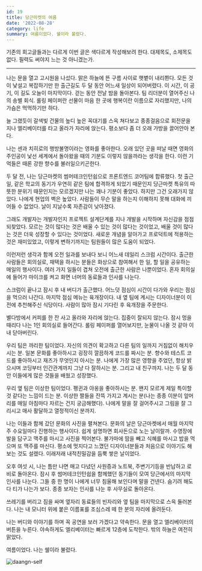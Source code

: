 ```yaml
---
id: 19
title: 당근마켓의 여름
date: '2022-08-28'
category: life
summary: 여름이었다. 쉘이라 불렸다.
---
```


기존의 회고글들과는 다르게 이번 글은 색다르게 작성해보려 한다. 대제목도, 소제목도 없다. 필력도 써야지 느는 것 아니겠는가.

---

나는 문을 열고 고시원을 나섰다. 맑은 하늘에 뜬 구름 사이로 햇볕이 내리쬔다. 모든 것이 낯설고 복잡하기만 한 출근길도 두 달 동안 어느새 일상이 되어버렸다. 이 시간, 이 공기, 이 길도 오늘이 마지막이다. 걷는 동안 전날 밤을 돌아본다. 팀 리더분이 열어주신 나의 송별 회식. 롤링 페이퍼란 선물이 마음 한 곳에 행복이란 이름으로 자리했지만, 나의 가슴은 먹먹하기만 하다.

늘 그랬듯이 갈색빛 건물의 높디 높은 꼭대기를 스윽 쳐다보고 종종걸음으로 회전문을 지나 엘리베이터를 타고 올라가 자리에 앉는다. 평소보다 좀 더 오래 가방을 끌어안아 본다.

나는 센과 치히로의 행방불명이라는 영화를 좋아한다. 오래 있던 곳을 떠날 때면 영화의 주인공이 낯선 세계에서 돌아왔을 때의 기분도 이렇지 않을까라는 생각을 한다. 이런 기억들은 때론 강한 향수를 불러일으키곤한다.

두 달 전, 나는 당근마켓의 썸머테크인턴쉽으로 프론트엔드 코어팀에 합류했다. 첫 출근일, 같은 학교의 동기가 우연히 같은 팀에 합격하게 되었기 때문인지 당근마켓 특유의 따뜻한 분위기 때문인지는 모르겠지만 나는 꽤나 기분이 좋았다. 하지만 그건 오래가지 않았다. 나에게 현업의 벽은 높았다. 사람들이 무슨 말을 하는지 이해하지 못해 대화에 끼어들 수 없었다. 날이 지날수록 자존감이 낮아졌다.

그래도 개발자는 개발자인지 프로젝트 설계단계를 지나 개발을 시작하며 자신감을 점점 되찾았다. 모르는 것이 많다는 것은 배울 수 있는 것이 많다는 것이었고, 배울 것이 많다는 것은 더욱 성장할 수 있다는 것이었다. 새로운 개념을 알아가고 프로덕트에 적용하는 것은 재미있었고, 이렇게 변하기까지는 팀원들이 많은 도움이 되었다.

이런저런 생각과 함께 오전 일과를 보내다 보니 어느새 데일리 스크럼 시간이다. 출근한 사람들은 회의실로, 재택을 하시는 분들은 화상으로 참여해서 한 일, 할 일을 공유하는 매일의 행사이다. 여러 가지 일들이 겹쳐 오전에 출근한 사람은 나뿐이었다. 혼자 회의실에 들어가 마이크를 켜고 화면 너머의 동료들과 인사를 나눈다.

스크럼이 끝나고 잠시 후 내 버디가 출근했다. 어느덧 점심이 시간이 다가와 우리는 점심을 먹으러 나간다. 마지막 점심 메뉴는 육개장이다. 내 옆 팀에 계시는 디자이너분이 이전에 추천해주신 식당이다. 사람이 많아 잠시 기다린 후 육개장을 주문한다.

별다방에서 커피를 한 잔 사고 올라와 자리에 앉는다. 집중이 잘되지 않는다. 잠시 멍을 때리다 나는 1인 회의실로 들어간다. 롤링 페이퍼를 열어보지만, 눈물이 나올 것 같아 이내 닫아버린다.

우리 팀은 까리한 팀이었다. 자신의 의견이 확고하고 다른 팀의 일까지 거침없이 해치우시는 분. 일본 문화를 좋아하시고 굉장히 깔끔하게 코드를 짜시는 분. 향수와 테스트 코드를 좋아하시고 재즈가 무엇인지 아시는 분. 나에게 가장 많은 영향을 주었던, 항상 밝으시며 코딩부터 인간관계까지 그냥 다 잘하시는 분. 그리고 내 친구까지. 나는 두 달 동안 이들에게 많은 것들을 배웠고 성장했다.

우리 옆 팀은 이상한 팀이었다. 펭귄과 야옹을 좋아하시는 분. 왠지 모르게 제일 특이할 것 같다는 느낌이 드는 분. 이상한 짤들을 잔뜩 가지고 계시는 분(나는 종종 이분이 앞머리를 매일 아침마다 자르는 건지 궁금해했다). 나에게 말을 잘 걸어주시고 그림을 잘 그리시고 매사 활달하고 열정적이신 분까지.

나는 이들과 함께 갔던 문화의 사진을 펼쳐본다. 문화의 날은 당근마켓에서 매월 마지막 주 수요일마다 진행하는 행사이다. 쉽게 설명하면 회사돈으로 노는 날이랄까. 수영장에 발을 담구고 맥주를 마시고 사진을 찍어본다. 불가마에 땀을 빼고 식혜를 마시고 밥을 먹으며 또 맥주를 마신다. 평소에 멋지다고 느꼈던 디자이너분들과 처음으로 이야기도 해보는 것도 설렜다. 이래저래 내적친밀감을 듬뿍 쌓은 날이었다.

오후 여섯 시, 나는 틈만 나면 매고 다녔던 사원증과 노트북, 주변기기등을 반납하고 로비로 돌아온다. 잠시 후 썸머테크인턴쉽을 함께했던 동기들이 모여 당근에서의 마지막 인사를 나눈다. 그들 중 한 명이 나에게 너무 침울해 보인다며 말을 건넨다. 숨기려 해도 다 티가 나는가 보다. 종종 보자는 인사를 나눈 후 사무실로 돌아온다.

쓰레기를 버리고 짐을 싸며 옆자리 동료들의 빈자리와 옆 팀을 마지막으로 스윽 둘러본다. 나는 내 모니터 위에 붙은 이름표를 조심스레 떼 한 분의 자리에 올려둔다.

나는 버디와 이야기를 하며 꼭 공연을 보러 가겠다고 약속한다. 문을 열고 엘리베이터의 버튼을 누른다. 야속하게도 엘리베이터는 빠르게 12층에 도착한다. 밖의 하늘은 여전히 맑았다.

여름이었다. 나는 쉘이라 불렸다.

![daangn-self](/life/images/daangn-self.jpeg)
